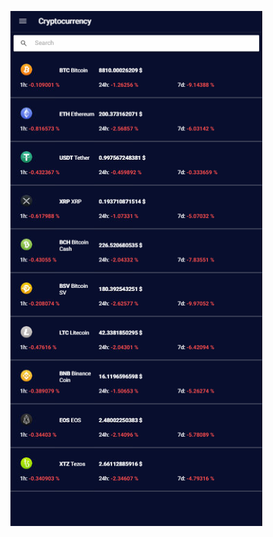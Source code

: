 
<p align="center">
    <img src="https://raw.githubusercontent.com/kubracetinkaya/Cryptocurrency/master/.github/Cryptocurrency.png?raw=true" alt="Cryptocurrency ScreenShot"/>
</p>
